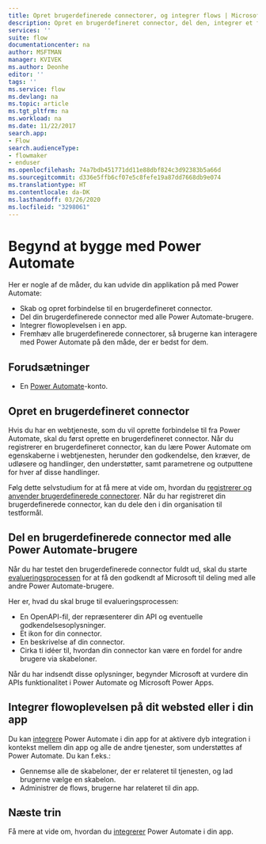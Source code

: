 ```yaml
---
title: Opret brugerdefinerede connectorer, og integrer flows | Microsoft Docs
description: Opret en brugerdefineret connector, del den, integrer et flow, og foretag dig meget andet end det.
services: ''
suite: flow
documentationcenter: na
author: MSFTMAN
manager: KVIVEK
ms.author: Deonhe
editor: ''
tags: ''
ms.service: flow
ms.devlang: na
ms.topic: article
ms.tgt_pltfrm: na
ms.workload: na
ms.date: 11/22/2017
search.app:
- Flow
search.audienceType:
- flowmaker
- enduser
ms.openlocfilehash: 74a7bdb451771dd11e88dbf824c3d92383b5a66d
ms.sourcegitcommit: d336e5ffb6cf07e5c8fefe19a87dd7668db9e074
ms.translationtype: HT
ms.contentlocale: da-DK
ms.lasthandoff: 03/26/2020
ms.locfileid: "3298061"
---
```

# <a name="start-to-build-with-power-automate"></a>Begynd at bygge med Power Automate


Her er nogle af de måder, du kan udvide din applikation på med Power Automate:

* Skab og opret forbindelse til en brugerdefineret connector.
* Del din brugerdefinerede connector med alle Power Automate-brugere.
* Integrer flowoplevelsen i en app.
* Fremhæv alle brugerdefinerede connectorer, så brugerne kan interagere med Power Automate på den måde, der er bedst for dem.

## <a name="prerequisites"></a>Forudsætninger

* En [Power Automate](https://flow.microsoft.com)-konto.

## <a name="create-a-custom-connector"></a>Opret en brugerdefineret connector

Hvis du har en webtjeneste, som du vil oprette forbindelse til fra Power Automate, skal du først oprette en brugerdefineret connector. Når du registrerer en brugerdefineret connector, kan du lære Power Automate om egenskaberne i webtjenesten, herunder den godkendelse, den kræver, de udløsere og handlinger, den understøtter, samt parametrene og outputtene for hver af disse handlinger.

Følg dette selvstudium for at få mere at vide om, hvordan du [registrerer og anvender brugerdefinerede connectorer](https://powerapps.microsoft.com/tutorials/register-custom-api/). Når du har registreret din brugerdefinerede connector, kan du dele den i din organisation til testformål.

## <a name="share-a-custom-connector-with-all-power-automate-users"></a>Del en brugerdefinerede connector med alle Power Automate-brugere

Når du har testet den brugerdefinerede connector fuldt ud, skal du starte [evalueringsprocessen](https://flow.microsoft.com/blog/calling-all-saas-apps-now-you-can-build-your-own-connector-for-flow-and-logic-apps/) for at få den godkendt af Microsoft til deling med alle andre Power Automate-brugere.

Her er, hvad du skal bruge til evalueringsprocessen:

* En OpenAPI-fil, der repræsenterer din API og eventuelle godkendelsesoplysninger.
* Et ikon for din connector.
* En beskrivelse af din connector.
* Cirka ti idéer til, hvordan din connector kan være en fordel for andre brugere via skabeloner.

Når du har indsendt disse oplysninger, begynder Microsoft at vurdere din APIs funktionalitet i Power Automate og Microsoft Power Apps.

## <a name="embed-the-flow-experience-into-your-website-or-app"></a>Integrer flowoplevelsen på dit websted eller i din app

Du kan [integrere](developer/embed-flow-dev.md) Power Automate i din app for at aktivere dyb integration i kontekst mellem din app og alle de andre tjenester, som understøttes af Power Automate. Du kan f.eks.:

* Gennemse alle de skabeloner, der er relateret til tjenesten, og lad brugerne vælge en skabelon.
* Administrer de flows, brugerne har relateret til din app.

## <a name="next-steps"></a>Næste trin

Få mere at vide om, hvordan du [integrerer](developer/embed-flow-dev.md) Power Automate i din app.

